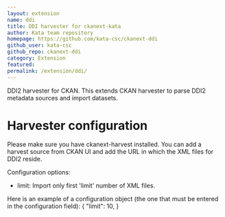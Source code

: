 ```yaml
---
layout: extension
name: ddi
title: DDI harvester for ckanext-kata
author: Kata team repository
homepage: https://github.com/kata-csc/ckanext-ddi
github_user: kata-csc
github_repo: ckanext-ddi
category: Extension
featured: 
permalink: /extension/ddi/
---
```



DDI2 harvester for CKAN. This extends CKAN harvester to parse DDI2 metadata sources and import datasets.

Harvester configuration
=======================

Please make sure you have ckanext-harvest installed. You can add a harvest source from CKAN UI and add the URL in which the XML files for DDI2 reside.

Configuration options:
 *  limit: Import only first 'limit' number of XML files.

Here is an example of a configuration object (the one that must be entered in
the configuration field):
    {
     "limit": 10,
    }

